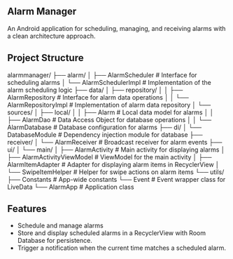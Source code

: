## Alarm Manager
An Android application for scheduling, managing, and receiving alarms with a clean architecture approach.

## Project Structure

alarmmanager/
├── alarm/
│   ├── AlarmScheduler          # Interface for scheduling alarms
│   └── AlarmSchedulerImpl      # Implementation of the alarm scheduling logic
├── data/
│   ├── repository/
│   │   ├── AlarmRepository     # Interface for alarm data operations
│   │   └── AlarmRepositoryImpl # Implementation of alarm data repository
│   └── sources/
│       ├── local/
│       │   ├── Alarm           # Local data model for alarms
│       │   ├── AlarmDao        # Data Access Object for database operations
│       │   └── AlarmDatabase   # Database configuration for alarms
├── di/
│   └── DatabaseModule          # Dependency injection module for database
├── receiver/
│   └── AlarmReceiver           # Broadcast receiver for alarm events
├── ui/
│   └── main/
│       ├── AlarmActivity           # Main activity for displaying alarms
│       ├── AlarmActivityViewModel  # ViewModel for the main activity
│       ├── AlarmItemAdapter        # Adapter for displaying alarm items in RecyclerView
│       └── SwipeItemHelper         # Helper for swipe actions on alarm items
└── utils/
    ├── Constants               # App-wide constants
    └── Event                   # Event wrapper class for LiveData
└── AlarmApp                    # Application class

## Features
* Schedule and manage alarms
* Store and display scheduled alarms in a RecyclerView with Room Database for persistence.
* Trigger a notification when the current time matches a scheduled alarm.



